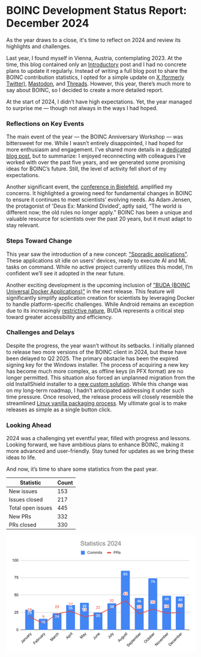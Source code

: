 # BOINC Development Status Report: December 2024

As the year draws to a close, it's time to reflect on 2024 and review its highlights and challenges.

Last year, I found myself in Vienna, Austria, contemplating 2023. At the time, this blog contained only an [Introductory](2023.10.14.html) post and I had no concrete plans to update it regularly. Instead of writing a full blog post to share the BOINC contribution statistics, I opted for a simple update on [X (formerly Twitter)](https://x.com/AenVampire/status/1741402297635139775), [Mastodon](https://fosstodon.org/@AenBleidd/111674500139386818), and [Threads](https://www.threads.net/@aenbleidd/post/C1g4EmdIZ_9?xmt=AQGzilvFHzRS1KoefT5ZYwSxJoAxT5i11mQvxELkWLyisQ). However, this year, there’s much more to say about BOINC, so I decided to create a more detailed report.

At the start of 2024, I didn’t have high expectations. Yet, the year managed to surprise me — though not always in the ways I had hoped.

### Reflections on Key Events

The main event of the year — the BOINC Anniversary Workshop — was bittersweet for me. While I wasn’t entirely disappointed, I had hoped for more enthusiasm and engagement. I’ve shared more details in a [dedicated blog post](2024.10.13.html), but to summarize: I enjoyed reconnecting with colleagues I’ve worked with over the past five years, and we generated some promising ideas for BOINC’s future. Still, the level of activity fell short of my expectations.

Another significant event, the [conference in Bielefeld](2024.11.02.html), amplified my concerns. It highlighted a growing need for fundamental changes in BOINC to ensure it continues to meet scientists’ evolving needs. As Adam Jensen, the protagonist of 'Deus Ex: Mankind Divided', aptly said, “The world is different now; the old rules no longer apply.” BOINC has been a unique and valuable resource for scientists over the past 20 years, but it must adapt to stay relevant.

### Steps Toward Change

This year saw the introduction of a new concept: ["Sporadic applications"](2024.03.18.html). These applications sit idle on users’ devices, ready to execute AI and ML tasks on command. While no active project currently utilizes this model, I’m confident we’ll see it adopted in the near future.

Another exciting development is the upcoming inclusion of ["BUDA (BOINC Universal Docker Applications)"](2024.12.01.html) in the next release. This feature will significantly simplify application creation for scientists by leveraging Docker to handle platform-specific challenges. While Android remains an exception due to its increasingly [restrictive nature](2024.03.16.html), BUDA represents a critical step toward greater accessibility and efficiency.

### Challenges and Delays

Despite the progress, the year wasn’t without its setbacks. I initially planned to release two more versions of the BOINC client in 2024, but these have been delayed to Q2 2025. The primary obstacle has been the expired signing key for the Windows installer. The process of acquiring a new key has become much more complex, as offline keys (in PFX format) are no longer permitted. This situation also forced an unplanned migration from the old InstallShield installer to a [new custom solution](2024.12.01.html). While this change was on my long-term roadmap, I hadn’t anticipated addressing it under such time pressure. Once resolved, the release process will closely resemble the streamlined [Linux vanilla packaging process](2024.02.28.html). My ultimate goal is to make releases as simple as a single button click.

### Looking Ahead

2024 was a challenging yet eventful year, filled with progress and lessons. Looking forward, we have ambitious plans to enhance BOINC, making it more advanced and user-friendly. Stay tuned for updates as we bring these ideas to life.

And now, it’s time to share some statistics from the past year.

| Statistic | Count |
| --------- | ----- |
| New issues | 153 |
| Issues closed | 217 |
| Total open issues | 445 |
| New PRs | 332 |
| PRs closed | 330 |


<p align="center">
  <img src="images/2025.01.01.png" alt="BOINC commits and PRs statistics"/>
</p>
